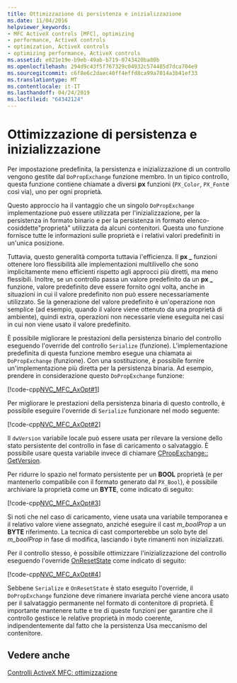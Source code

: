 ```yaml
---
title: Ottimizzazione di persistenza e inizializzazione
ms.date: 11/04/2016
helpviewer_keywords:
- MFC ActiveX controls [MFC], optimizing
- performance, ActiveX controls
- optimization, ActiveX controls
- optimizing performance, ActiveX controls
ms.assetid: e821e19e-b9eb-49ab-b719-0743420ba80b
ms.openlocfilehash: 294d9c43f5f767329c04932c574485d7dca704e9
ms.sourcegitcommit: c6f8e6c2daec40ff4effd8ca99a7014a3b41ef33
ms.translationtype: MT
ms.contentlocale: it-IT
ms.lasthandoff: 04/24/2019
ms.locfileid: "64342124"
---
```

# <a name="optimizing-persistence-and-initialization"></a>Ottimizzazione di persistenza e inizializzazione

Per impostazione predefinita, la persistenza e inizializzazione di un controllo vengono gestite dal `DoPropExchange` funzione membro. In un tipico controllo, questa funzione contiene chiamate a diversi **px** funzioni (`PX_Color`, `PX_Font`e così via), uno per ogni proprietà.

Questo approccio ha il vantaggio che un singolo `DoPropExchange` implementazione può essere utilizzata per l'inizializzazione, per la persistenza in formato binario e per la persistenza in formato elenco-cosiddette"proprietà" utilizzata da alcuni contenitori. Questa uno funzione fornisce tutte le informazioni sulle proprietà e i relativi valori predefiniti in un'unica posizione.

Tuttavia, questo generalità comporta tuttavia l'efficienza. Il **px _** funzioni ottenere loro flessibilità alle implementazioni multilivello che sono implicitamente meno efficienti rispetto agli approcci più diretti, ma meno flessibili. Inoltre, se un controllo passa un valore predefinito da un **px _** funzione, valore predefinito deve essere fornito ogni volta, anche in situazioni in cui il valore predefinito non può essere necessariamente utilizzato. Se la generazione del valore predefinito è un'operazione non semplice (ad esempio, quando il valore viene ottenuto da una proprietà di ambiente), quindi extra, operazioni non necessarie viene eseguita nei casi in cui non viene usato il valore predefinito.

È possibile migliorare le prestazioni della persistenza binario del controllo eseguendo l'override del controllo `Serialize` (funzione). L'implementazione predefinita di questa funzione membro esegue una chiamata ai `DoPropExchange` (funzione). Con una sostituzione, è possibile fornire un'implementazione più diretta per la persistenza binaria. Ad esempio, prendere in considerazione questo `DoPropExchange` funzione:

[!code-cpp[NVC_MFC_AxOpt#1](../mfc/codesnippet/cpp/optimizing-persistence-and-initialization_1.cpp)]

Per migliorare le prestazioni della persistenza binaria di questo controllo, è possibile eseguire l'override di `Serialize` funzionare nel modo seguente:

[!code-cpp[NVC_MFC_AxOpt#2](../mfc/codesnippet/cpp/optimizing-persistence-and-initialization_2.cpp)]

Il `dwVersion` variabile locale può essere usata per rilevare la versione dello stato persistente del controllo in fase di caricamento o salvataggio. È possibile usare questa variabile invece di chiamare [CPropExchange:: GetVersion](../mfc/reference/cpropexchange-class.md#getversion).

Per ridurre lo spazio nel formato persistente per un **BOOL** proprietà (e per mantenerlo compatibile con il formato generato dal `PX_Bool`), è possibile archiviare la proprietà come un **BYTE**, come indicato di seguito:

[!code-cpp[NVC_MFC_AxOpt#3](../mfc/codesnippet/cpp/optimizing-persistence-and-initialization_3.cpp)]

Si noti che nel caso di caricamento, viene usata una variabile temporanea e il relativo valore viene assegnato, anziché eseguire il cast *m_boolProp* a un **BYTE** riferimento. La tecnica di cast comporterebbe un solo byte del *m_boolProp* in fase di modifica, lasciando i byte rimanenti non inizializzati.

Per il controllo stesso, è possibile ottimizzare l'inizializzazione del controllo eseguendo l'override [OnResetState](../mfc/reference/colecontrol-class.md#onresetstate) come indicato di seguito:

[!code-cpp[NVC_MFC_AxOpt#4](../mfc/codesnippet/cpp/optimizing-persistence-and-initialization_4.cpp)]

Sebbene `Serialize` e `OnResetState` è stato eseguito l'override, il `DoPropExchange` funzione deve rimanere invariata perché viene ancora usato per il salvataggio permanente nel formato di contenitore di proprietà. È importante mantenere tutte e tre di queste funzioni per garantire che il controllo gestisce le relative proprietà in modo coerente, indipendentemente dal fatto che la persistenza Usa meccanismo del contenitore.

## <a name="see-also"></a>Vedere anche

[Controlli ActiveX MFC: ottimizzazione](../mfc/mfc-activex-controls-optimization.md)
